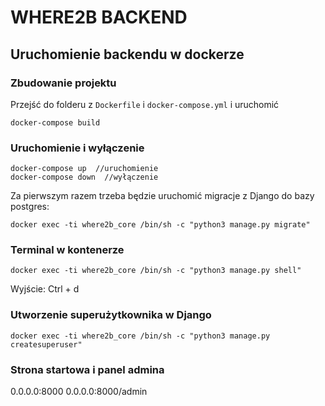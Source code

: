 # WHERE2B BACKEND

## Uruchomienie backendu w dockerze

### Zbudowanie projektu

Przejść do folderu z ```Dockerfile``` i ```docker-compose.yml``` i uruchomić

```shell
docker-compose build
```

### Uruchomienie i wyłączenie

```
docker-compose up  //uruchomienie
docker-compose down  //wyłączenie
```

Za pierwszym razem trzeba będzie uruchomić migracje z Django do bazy postgres:

``` shell
docker exec -ti where2b_core /bin/sh -c "python3 manage.py migrate"
```

### Terminal w kontenerze

``` shell
docker exec -ti where2b_core /bin/sh -c "python3 manage.py shell"
```

Wyjście:
Ctrl + d

### Utworzenie superużytkownika w Django

``` shell
docker exec -ti where2b_core /bin/sh -c "python3 manage.py createsuperuser"
```

### Strona startowa i panel admina

0.0.0.0:8000
0.0.0.0:8000/admin